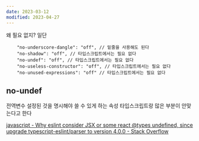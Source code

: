 ```yaml
---
date: 2023-03-12
modified: 2023-04-27
---
```


왜 필요 없지?
일단

```
    "no-underscore-dangle": "off", // 밑줄을 사용해도 된다
    "no-shadow": "off", // 타입스크립트에서는 필요 없다
    "no-undef": "off", // 타입스크립트에서는 필요 없다
    "no-useless-constructor": "off", // 타입스크립트에서는 필요 없다
    "no-unused-expressions": "off" // 타입스크립트에서는 필요 없다
```

## no-undef

전역변수 설정된 것을 명시해야 쓸 수 있게 하는 속성
타입스크립트랑 많은 부분이 안맞는다고 한다

[javascript - Why eslint consider JSX or some react @types undefined, since upgrade typescript-eslint/parser to version 4.0.0 - Stack Overflow](https://stackoverflow.com/questions/64170868/why-eslint-consider-jsx-or-some-react-types-undefined-since-upgrade-typescript)
